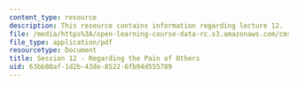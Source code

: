 ```yaml
---
content_type: resource
description: This resource contains information regarding lecture 12.
file: /media/https%3A/open-learning-course-data-rc.s3.amazonaws.com/cms-840-at-the-limit-violence-in-contemporary-representation-fall-2013/63bb80af1d2b43de85226fb94d555789_MITCMS_840F13_Session_12.pdf
file_type: application/pdf
resourcetype: Document
title: Session 12 - Regarding the Pain of Others
uid: 63bb80af-1d2b-43de-8522-6fb94d555789
---
```

